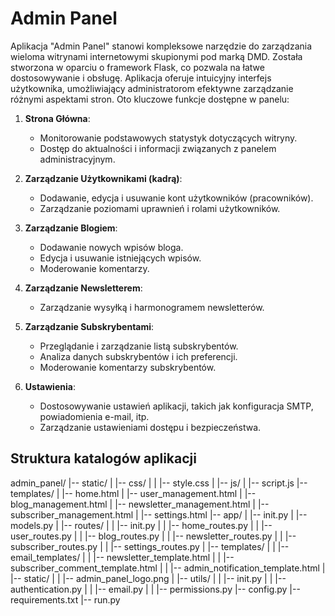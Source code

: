 # Admin Panel

Aplikacja "Admin Panel" stanowi kompleksowe narzędzie do zarządzania wieloma witrynami internetowymi skupionymi pod marką DMD. Została stworzona w oparciu o framework Flask, co pozwala na łatwe dostosowywanie i obsługę. Aplikacja oferuje intuicyjny interfejs użytkownika, umożliwiający administratorom efektywne zarządzanie różnymi aspektami stron. Oto kluczowe funkcje dostępne w panelu:

1. **Strona Główna**:
   - Monitorowanie podstawowych statystyk dotyczących witryny.
   - Dostęp do aktualności i informacji związanych z panelem administracyjnym.

2. **Zarządzanie Użytkownikami (kadrą)**:
   - Dodawanie, edycja i usuwanie kont użytkowników (pracowników).
   - Zarządzanie poziomami uprawnień i rolami użytkowników.

3. **Zarządzanie Blogiem**:
   - Dodawanie nowych wpisów bloga.
   - Edycja i usuwanie istniejących wpisów.
   - Moderowanie komentarzy.

4. **Zarządzanie Newsletterem**:
   - Zarządzanie wysyłką i harmonogramem newsletterów.

5. **Zarządzanie Subskrybentami**:
   - Przeglądanie i zarządzanie listą subskrybentów.
   - Analiza danych subskrybentów i ich preferencji.
   - Moderowanie komentarzy subskrybentów.

6. **Ustawienia**:
   - Dostosowywanie ustawień aplikacji, takich jak konfiguracja SMTP, powiadomienia e-mail, itp.
   - Zarządzanie ustawieniami dostępu i bezpieczeństwa.

## Struktura katalogów aplikacji

admin_panel/
|-- static/
| |-- css/
| | |-- style.css
| |-- js/
| |-- script.js
|-- templates/
| |-- home.html
| |-- user_management.html
| |-- blog_management.html
| |-- newsletter_management.html
| |-- subscriber_management.html
| |-- settings.html
|-- app/
| |-- init.py
| |-- models.py
| |-- routes/
| | |-- init.py
| | |-- home_routes.py
| | |-- user_routes.py
| | |-- blog_routes.py
| | |-- newsletter_routes.py
| | |-- subscriber_routes.py
| | |-- settings_routes.py
| |-- templates/
| | |-- email_templates/
| | |-- newsletter_template.html
| | |-- subscriber_comment_template.html
| | |-- admin_notification_template.html
| |-- static/
| | |-- admin_panel_logo.png
| |-- utils/
| | |-- init.py
| | |-- authentication.py
| | |-- email.py
| | |-- permissions.py
|-- config.py
|-- requirements.txt
|-- run.py
